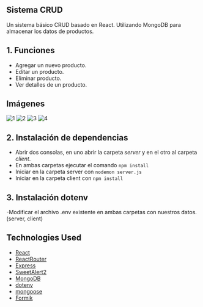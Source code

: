 
## Sistema CRUD 

Un sistema básico CRUD basado en React. Utilizando MongoDB para almacenar los datos de productos.

## 1. Funciones
  - Agregar un nuevo producto.
  - Editar un producto.
  - Eliminar producto.
  - Ver detalles de un producto.

## Imágenes

![1](https://user-images.githubusercontent.com/115422555/221720519-23d7acbe-c417-422d-8864-063610084180.png)
![2](https://user-images.githubusercontent.com/115422555/221720521-a28d5c3e-c37c-460d-8dbc-88de7ab89206.png)
![3](https://user-images.githubusercontent.com/115422555/221720523-d1a6e84c-6d10-4982-891b-fb9ac1703a9c.png)
![4](https://user-images.githubusercontent.com/115422555/221720525-bfbaa8f5-5ec6-4e89-8cb9-862f941694df.png)


## 2. Instalación de dependencias
  - Abrir dos consolas, en uno abrir la carpeta *server* y en el otro al carpeta *client*.
  - En ambas carpetas ejecutar el comando `npm install`
  - Iniciar en la carpeta server con `nodemon server.js`
  - Iniciar en la carpeta client con `npm install`
  
## 3. Instalación dotenv
  -Modificar el archivo .env existente en ambas carpetas con nuestros datos. (server, client)

## Technologies Used
- [React](https://pages.github.com/)
- [ReactRouter](https://reactjs.org/docs/getting-started.html)
- [Express](https://expressjs.com/en/starter/installing.html)
- [SweetAlert2](https://sweetalert2.github.io/)
- [MongoDB](https://www.mongodb.com/)
- [dotenv](https://www.npmjs.com/package/dotenv)
- [mongoose](https://mongoosejs.com/)
- [Formik](https://formik.org/docs/api/field)
